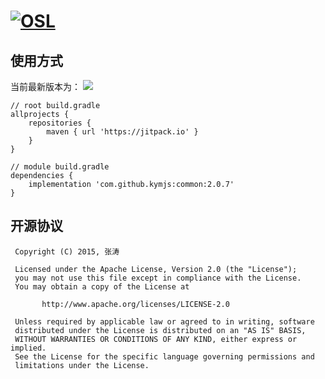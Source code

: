 [![OSL](https://cdn.kymjs.com:8843/qiniu/image/logo3.png)](https://kymjs.com/)
=================

## 使用方式  

当前最新版本为：
[![](https://jitpack.io/v/kymjs/Common.svg)](https://jitpack.io/#kymjs/Common)

```
// root build.gradle
allprojects {
    repositories {
        maven { url 'https://jitpack.io' }
    }
}

// module build.gradle
dependencies {
    implementation 'com.github.kymjs:common:2.0.7'
}
```  



## 开源协议
```
 Copyright (C) 2015, 张涛
 
 Licensed under the Apache License, Version 2.0 (the "License");
 you may not use this file except in compliance with the License.
 You may obtain a copy of the License at

       http://www.apache.org/licenses/LICENSE-2.0

 Unless required by applicable law or agreed to in writing, software
 distributed under the License is distributed on an "AS IS" BASIS,
 WITHOUT WARRANTIES OR CONDITIONS OF ANY KIND, either express or implied.
 See the License for the specific language governing permissions and
 limitations under the License.
 ```
